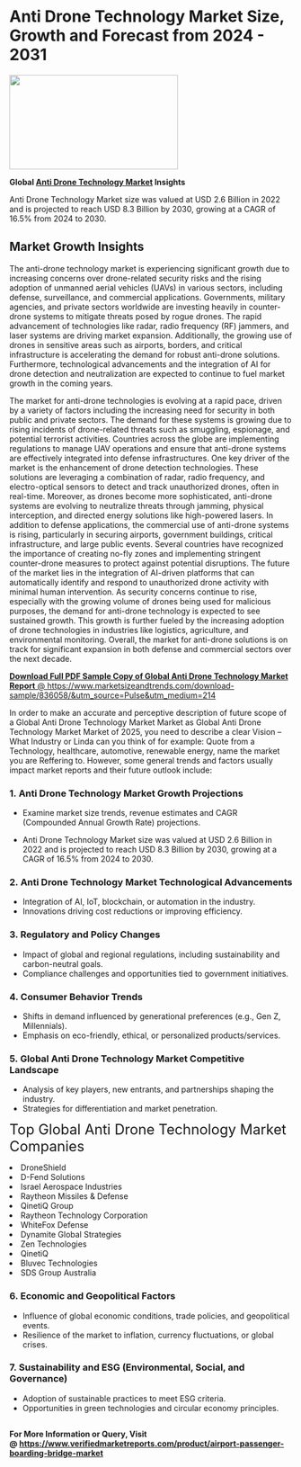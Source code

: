 <H1>Anti Drone Technology Market Size, Growth and Forecast from 2024 - 2031</H1><img class="aligncenter size-medium wp-image-584254" src="https://thirdeyenews.in/wp-content/uploads/2024/09/Global-Market-Research-300x168.jpeg" alt="" width="300" height="168" /><p><strong>Global&nbsp;<a href="https://www.marketsizeandtrends.com/download-sample/836058/&amp;utm_source=Pulse&amp;utm_medium=214">Anti Drone Technology Market</a> Insights</strong></p><p>Anti Drone Technology Market size was valued at USD 2.6 Billion in 2022 and is projected to reach USD 8.3 Billion by 2030, growing at a CAGR of 16.5% from 2024 to 2030.</p><p><h2>Market Growth Insights</h2> <p>The anti-drone technology market is experiencing significant growth due to increasing concerns over drone-related security risks and the rising adoption of unmanned aerial vehicles (UAVs) in various sectors, including defense, surveillance, and commercial applications. Governments, military agencies, and private sectors worldwide are investing heavily in counter-drone systems to mitigate threats posed by rogue drones. The rapid advancement of technologies like radar, radio frequency (RF) jammers, and laser systems are driving market expansion. Additionally, the growing use of drones in sensitive areas such as airports, borders, and critical infrastructure is accelerating the demand for robust anti-drone solutions. Furthermore, technological advancements and the integration of AI for drone detection and neutralization are expected to continue to fuel market growth in the coming years.</p> <p><a href="#"></a></p> <p>The market for anti-drone technologies is evolving at a rapid pace, driven by a variety of factors including the increasing need for security in both public and private sectors. The demand for these systems is growing due to rising incidents of drone-related threats such as smuggling, espionage, and potential terrorist activities. Countries across the globe are implementing regulations to manage UAV operations and ensure that anti-drone systems are effectively integrated into defense infrastructures. One key driver of the market is the enhancement of drone detection technologies. These solutions are leveraging a combination of radar, radio frequency, and electro-optical sensors to detect and track unauthorized drones, often in real-time. Moreover, as drones become more sophisticated, anti-drone systems are evolving to neutralize threats through jamming, physical interception, and directed energy solutions like high-powered lasers. In addition to defense applications, the commercial use of anti-drone systems is rising, particularly in securing airports, government buildings, critical infrastructure, and large public events. Several countries have recognized the importance of creating no-fly zones and implementing stringent counter-drone measures to protect against potential disruptions. The future of the market lies in the integration of AI-driven platforms that can automatically identify and respond to unauthorized drone activity with minimal human intervention. As security concerns continue to rise, especially with the growing volume of drones being used for malicious purposes, the demand for anti-drone technology is expected to see sustained growth. This growth is further fueled by the increasing adoption of drone technologies in industries like logistics, agriculture, and environmental monitoring. Overall, the market for anti-drone solutions is on track for significant expansion in both defense and commercial sectors over the next decade.</p> <p><a href="#"></p><p><span class=""><strong>Download Full PDF Sample Copy of Global Anti Drone Technology Market Report</strong> @ <a href="https://www.marketsizeandtrends.com/download-sample/836058/&amp;utm_source=Pulse&amp;utm_medium=214" target="_blank">https://www.marketsizeandtrends.com/download-sample/836058/&amp;utm_source=Pulse&amp;utm_medium=214</a></span></p><p>In order to make an accurate and perceptive description of future scope of a Global&nbsp;Anti Drone Technology Market Market as Global&nbsp;Anti Drone Technology Market Market of 2025, you need to describe a clear Vision &ndash; What Industry or Linda can you think of for example: Quote from a Technology, healthcare, automotive, renewable energy, name the market you are Reffering to. However, some general trends and factors usually impact market reports and their future outlook include:</p><h3>1.&nbsp;<strong>Anti Drone Technology Market Growth Projections</strong></h3><ul><li>Examine market size trends, revenue estimates and CAGR (Compounded Annual Growth Rate) projections.</li><li><p>Anti Drone Technology Market size was valued at USD 2.6 Billion in 2022 and is projected to reach USD 8.3 Billion by 2030, growing at a CAGR of 16.5% from 2024 to 2030.</p></li></ul><h3>2.&nbsp;<strong>Anti Drone Technology Market Technological Advancements</strong></h3><ul><li>Integration of AI, IoT, blockchain, or automation in the industry.</li><li>Innovations driving cost reductions or improving efficiency.</li></ul><h3>3.&nbsp;<strong>Regulatory and Policy Changes</strong></h3><ul><li>Impact of global and regional regulations, including sustainability and carbon-neutral goals.</li><li>Compliance challenges and opportunities tied to government initiatives.</li></ul><h3>4.&nbsp;<strong>Consumer Behavior Trends</strong></h3><ul><li>Shifts in demand influenced by generational preferences (e.g., Gen Z, Millennials).</li><li>Emphasis on eco-friendly, ethical, or personalized products/services.</li></ul><h3>5.&nbsp;<strong>Global Anti Drone Technology Market Competitive Landscape</strong></h3><ul><li>Analysis of key players, new entrants, and partnerships shaping the industry.</li><li>Strategies for differentiation and market penetration.</li></ul><p data-pm-slice="1 1 []"><span style="color: inherit; font-family: inherit; font-size: 25px;">Top Global Anti Drone Technology Market Companies</span></p><div class="" data-test-id=""><p><li>DroneShield</li><li> D-Fend Solutions</li><li> Israel Aerospace Industries</li><li> Raytheon Missiles & Defense</li><li> QinetiQ Group</li><li> Raytheon Technology Corporation</li><li> WhiteFox Defense</li><li> Dynamite Global Strategies</li><li> Zen Technologies</li><li> QinetiQ</li><li> Bluvec Technologies</li><li> SDS Group Australia</li></p></div><h3>6.&nbsp;<strong>Economic and Geopolitical Factors</strong></h3><ul><li>Influence of global economic conditions, trade policies, and geopolitical events.</li><li>Resilience of the market to inflation, currency fluctuations, or global crises.</li></ul><h3>7.&nbsp;<strong>Sustainability and ESG (Environmental, Social, and Governance)</strong></h3><ul><li>Adoption of sustainable practices to meet ESG criteria.</li><li>Opportunities in green technologies and circular economy principles.</li></ul><h2><strong style="font-size: 14px;">For More Information or Query, Visit @&nbsp;</strong><a style="background-color: #ffffff; font-size: 14px;" href="https://www.marketsizeandtrends.com/report/anti-drone-technology-market/" target="_blank">https://www.verifiedmarketreports.com/product/airport-passenger-boarding-bridge-market</a></h2>
